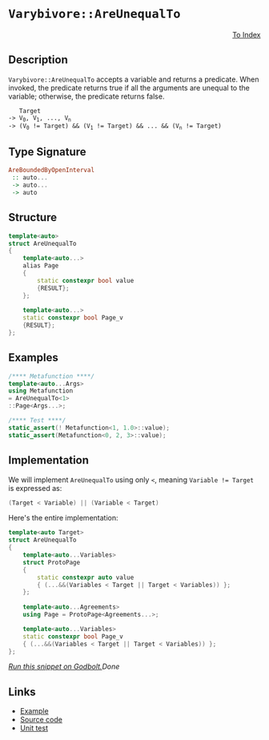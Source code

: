 <!-- Copyright 2024 Feng Mofan
SPDX-License-Identifier: Apache-2.0 -->

# `Varybivore::AreUnequalTo`

<p style='text-align: right;'><a href="../../../facilities/metafunctions.md#varybivore-are-unequal-to">To Index</a></p>

## Description

`Varybivore::AreUnequalTo` accepts a variable and returns a predicate.
When invoked, the predicate returns true if all the arguments are unequal to the variable;
otherwise, the predicate returns false.

<pre><code>   Target
-> V<sub>0</sub>, V<sub>1</sub>, ..., V<sub>n</sub>
-> (V<sub>0</sub> != Target) && (V<sub>1</sub> != Target) && ... && (V<sub>n</sub> != Target)</code></pre>

## Type Signature

```Haskell
AreBoundedByOpenInterval
 :: auto...
 -> auto...
 -> auto
```

## Structure

```C++
template<auto>
struct AreUnequalTo
{
    template<auto...>
    alias Page
    {
        static constexpr bool value
        {RESULT};
    };
    
    template<auto...>
    static constexpr bool Page_v
    {RESULT};
};
```

## Examples

```C++
/**** Metafunction ****/
template<auto...Args>
using Metafunction
= AreUnequalTo<1>
::Page<Args...>;

/**** Test ****/
static_assert(! Metafunction<1, 1.0>::value);
static_assert(Metafunction<0, 2, 3>::value);
```

## Implementation

We will implement `AreUnequalTo` using only `<`, meaning <code>Variable != Target</code> is expressed as:

```C++
(Target < Variable) || (Variable < Target)
```

Here's the entire implementation:

```C++
template<auto Target>
struct AreUnequalTo
{
    template<auto...Variables>
    struct ProtoPage
    {
        static constexpr auto value
        { (...&&(Variables < Target || Target < Variables)) };
    };
    
    template<auto...Agreements>
    using Page = ProtoPage<Agreements...>;

    template<auto...Variables>
    static constexpr bool Page_v 
    { (...&&(Variables < Target || Target < Variables)) };
};
```

[*Run this snippet on Godbolt.*](https://godbolt.org/#z:OYLghAFBqd5QCxAYwPYBMCmBRdBLAF1QCcAaPECAMzwBtMA7AQwFtMQByARg9KtQYEAysib0QXACx8BBAKoBnTAAUAHpwAMvAFYTStJg1DIApACYAQuYukl9ZATwDKjdAGFUtAK4sGISQCspK4AMngMmAByPgBGmMQgAMxBAA6oCoRODB7evv6p6ZkCYRHRLHEJybaY9o4CQgRMxAQ5Pn6B1bVZDU0EJVGx8UlBCo3NrXkdo739ZRXDAJS2qF7EyOwcAPQAVLt7%2BweHe5smGgCCO3sA1ACSLCn0bIJMdQxX%2Byfnl0c/R59npzOBEw9wMwJMiTcTC8RCuABUmsBMAQIdhAaNiF4HFczsRMHIIgBHLxiOGoQEmADsVnOVzpV2BoJemAhUJhqAAdFyAGpNPBMGL0BSowH0q4YrEEK7KYioIjKJhI0X0qk0s5isXTRzIK5oBijTCqFLEK7Q2EANzEXhZtI1dNVVwgXI55gAbG6ILziPzBZgFFdWfDEciA5S3FS3EHiEipYGvT6hQsFqGACIQtViqlpxIZlW2umMh7M1lmzlcs7APEgxgEYWJNH5q5eDJGaWKzABxIp6Wy%2BXt1kVqtPWvOkU5imNwtglmQ0vO%2BMCoUixtavA6vUGo0mmKoTxtpEAfXNAcbDqdXLdHoXvv9gYR0ZDEYjUZjncj18Tyaz6YplOzasBb5fgOf4gKubBVFYB4Ow%2BQDgL%2BCcLn2K4AFlkSYKgvAYBwsneY5ASnYtZ3ZZ1cWAOsGzOZtwmAVD0Mw7DXgpLscTxAlMGJUlyUhLhlzOEAQAVJVITIhRR3rH9zjg644T9KVYPOVdkAPJgFCUZoIDAMA6MaBicIEVkuFIK4uA5DRUQEy1vEwBZJLOJSVLU%2BICAgNDdKw/SGFZDRjLMYzEgskArOtWycw4JZaE4AJeD8DgtFIVBOHDSxrHFFY1g7cxEh4UgCE0cKlgAaxAAJJDMgAOMwzAATmqrgAg0cryq4SlKWkSKOEkXgWAkDQfNi%2BLEo4XgFBAHy8ri8LSDgWAYEQEAVgIFIYXISg0HuOh4kiVgNlUcrXQAWldSQrmAZAdSkDkzF4TB8CIb10D0fhBBEMR2CkGRBEUFR1Em0hdCMgB3YgmBSTgeAiqKYvyhLOAAeRhZapVQKgrj2w7jtO86TLKsxHQ8Db6BNLKuAWXgJq0JYICQdaUk2sgKAgWn6ZAYApD8mhaGBYhRogGIYZicImgAT3B3hBeYYhhbhmJtEwBwxdIdbhzhhhaFFv6sBiLxgChWhaFG7heCwFhDGAcRNbwPEcPNP0YcNeWYQ2HLwmBDr4toPAYhBqWPCwGGCG9HqjdIW3iB3JQUxBM3PaMfKlioAxyO5PBMEBuGUkYRXnuEURxA%2BnPvrUGGAf0M2UGsax9C90bICWVAUleQ2DtGdAIRTUwUssMxBrDh67brzp5deFwGHcTw2j0UJwgGcohiMtIMleCY/AXwpXlmQYEiMuxh%2B6MYWgnvId5qPf6gPze5%2B32wD5XvRpmaS/5lJ5ZVnWCRIY4aLSAG3ghrR/aR0TpnQurjR0uBCAkADGYbKZNcrxyWAgTATAsAJAgEVfwiQOTVUSG1DQkgzCSFdH1AIrpqr6E4F1UgPVsocldFwV05VqrNVdKVeqODXQ/xhkNEaY14GTSpnNamC1EYrUZszIm202CcCaCwc0lIDpMF1AYVsXBqoclMvFW6kCHpPVkK9fO0hC5KGLn9XQflgagzFp/b%2Bv9YYcARktGEVwUYAIxidZAKjaJqI0WZfGqBCbxGgYkMwcCKZTWERI%2BIq0mYBLpkTFAXi1FcB8pzbmvN%2BZ/QliLRW2SpYyzlgrEOysayq3VjDLWOs9YG0VibGOGx4r4Gto4W2hstGqEdsCRWrsagw09t7EWfsGnkyDorMOEdMBR1NkYWOoABF8CTgoFOacM5ZxDjnAx70jGyCLr9eK5iy5x07lYSw1cYi13QQlRuWRm6t3bsc6wPc/59zwFgC5Sxd6eVHuPXIq9ghjyfvPUgi8ijZCPn8kFG8Z5zCBZ814PRxjgvvqfTyCK%2BjQq3vfW%2BSKd4XwxVfD%2Br8MqEo6rY7hnA3FAOUWbEy6jNHgLulAkmYSEGkCQSgoYlyOpUJoeo/BlIAjVVaokAhRDJBGTsTw2wfDwmCPgMIxaSMYlROIFIjYsjMYsAUOaHU5ofHTlGDdRluijIbLzlsz68gTF7J0EkUgliwZGxsdDP6Q1HFIxcajVQmrtW6v1cyUY/jAnExgYkFl8zIlxPpsqqNCSdUpBSEeNRB4DUEAPN6oxdB0mUEyfFPJGscr5oKcPRWJTBBlI1o0zA2tdZiBqSHOpMzhmkCaXvVp9sOnICdt0wQvS/r9J9sLIZAdRkh3GekSZ0cZk0XjgsxUSzU7p0zrFHKZq3oSG2V9a1Jc7VeIrl3Gw/T3lXKbpwTYrd90nIsE8hKLy3nwA%2BSikeEBXB3yMtPUomK15LyyG%2B4F68siAuvnC/evQ/0gfPjMfFz8b5gZxbBx%2B0H54fPSu/F%2BpKXWDQpRmq4WqdVXD1eo1NDKdHBNJuTVl7LUGUE/jykANUOSJGSA1cVfUmOUkYVw11nBeHjVZcVQI2CWqUj6uVSQdUuCVTMJwjqiRMN/x4/wymn9rpcaw8NJTBVQ7xAyM4SQQA%3D)$Done$

## Links

- [Example](../../../code/facilities/metafunctions/varybivore/are_unequal_to/implementation.hpp)
- [Source code](../../../../conceptrodon/varybivore/are_unequal_to.hpp)
- [Unit test](../../../../tests/unit/metafunctions/varybivore/are_unequal_to.test.hpp)
